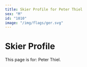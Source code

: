 ```yaml
---
title: Skier Profile for Peter Thiel
sex: "M"
id: "1010"
image: "/img/flags/ger.svg" 
---
```


# Skier Profile

This page is for: Peter Thiel.
    